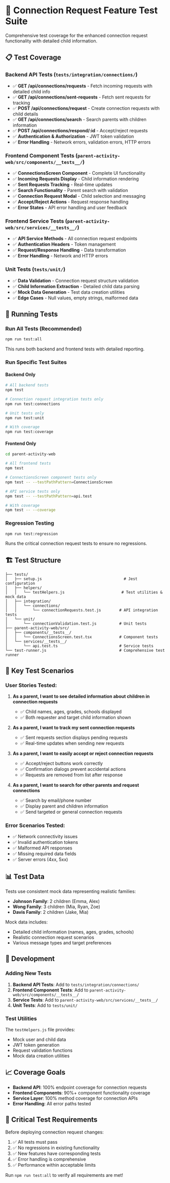 # 🧪 Connection Request Feature Test Suite

Comprehensive test coverage for the enhanced connection request functionality with detailed child information.

## 📋 Test Coverage

### Backend API Tests (`tests/integration/connections/`)
- ✅ **GET /api/connections/requests** - Fetch incoming requests with detailed child info
- ✅ **GET /api/connections/sent-requests** - Fetch sent requests for tracking
- ✅ **POST /api/connections/request** - Create connection requests with child details
- ✅ **GET /api/connections/search** - Search parents with children information
- ✅ **POST /api/connections/respond/:id** - Accept/reject requests
- ✅ **Authentication & Authorization** - JWT token validation
- ✅ **Error Handling** - Network errors, validation errors, HTTP errors

### Frontend Component Tests (`parent-activity-web/src/components/__tests__/`)
- ✅ **ConnectionsScreen Component** - Complete UI functionality
- ✅ **Incoming Requests Display** - Child information rendering
- ✅ **Sent Requests Tracking** - Real-time updates
- ✅ **Search Functionality** - Parent search with validation  
- ✅ **Connection Request Modal** - Child selection and messaging
- ✅ **Accept/Reject Actions** - Request response handling
- ✅ **Error States** - API error handling and user feedback

### Frontend Service Tests (`parent-activity-web/src/services/__tests__/`)
- ✅ **API Service Methods** - All connection request endpoints
- ✅ **Authentication Headers** - Token management
- ✅ **Request/Response Handling** - Data transformation
- ✅ **Error Handling** - Network and HTTP errors

### Unit Tests (`tests/unit/`)
- ✅ **Data Validation** - Connection request structure validation
- ✅ **Child Information Extraction** - Detailed child data parsing
- ✅ **Mock Data Generation** - Test data creation utilities
- ✅ **Edge Cases** - Null values, empty strings, malformed data

## 🚀 Running Tests

### Run All Tests (Recommended)
```bash
npm run test:all
```
This runs both backend and frontend tests with detailed reporting.

### Run Specific Test Suites

#### Backend Only
```bash
# All backend tests
npm test

# Connection request integration tests only
npm run test:connections

# Unit tests only
npm run test:unit

# With coverage
npm run test:coverage
```

#### Frontend Only
```bash
cd parent-activity-web

# All frontend tests
npm test

# ConnectionsScreen component tests only
npm test -- --testPathPattern=ConnectionsScreen

# API service tests only
npm test -- --testPathPattern=api.test

# With coverage
npm test -- --coverage
```

### Regression Testing
```bash
npm run test:regression
```
Runs the critical connection request tests to ensure no regressions.

## 🏗️ Test Structure

```
├── tests/
│   ├── setup.js                                    # Jest configuration
│   ├── helpers/
│   │   └── testHelpers.js                         # Test utilities & mock data
│   ├── integration/
│   │   └── connections/
│   │       └── connectionRequests.test.js        # API integration tests
│   └── unit/
│       └── connectionValidation.test.js          # Unit tests
├── parent-activity-web/src/
│   ├── components/__tests__/
│   │   └── ConnectionsScreen.test.tsx            # Component tests
│   └── services/__tests__/
│       └── api.test.ts                           # Service tests
└── test-runner.js                                # Comprehensive test runner
```

## 🎯 Key Test Scenarios

### User Stories Tested:
1. **As a parent, I want to see detailed information about children in connection requests**
   - ✅ Child names, ages, grades, schools displayed
   - ✅ Both requester and target child information shown

2. **As a parent, I want to track my sent connection requests**
   - ✅ Sent requests section displays pending requests
   - ✅ Real-time updates when sending new requests

3. **As a parent, I want to easily accept or reject connection requests**
   - ✅ Accept/reject buttons work correctly
   - ✅ Confirmation dialogs prevent accidental actions
   - ✅ Requests are removed from list after response

4. **As a parent, I want to search for other parents and request connections**
   - ✅ Search by email/phone number
   - ✅ Display parent and children information
   - ✅ Send targeted or general connection requests

### Error Scenarios Tested:
- ✅ Network connectivity issues
- ✅ Invalid authentication tokens
- ✅ Malformed API responses
- ✅ Missing required data fields
- ✅ Server errors (4xx, 5xx)

## 📊 Test Data

Tests use consistent mock data representing realistic families:
- **Johnson Family**: 2 children (Emma, Alex)
- **Wong Family**: 3 children (Mia, Ryan, Zoe)  
- **Davis Family**: 2 children (Jake, Mia)

Mock data includes:
- Detailed child information (names, ages, grades, schools)
- Realistic connection request scenarios
- Various message types and target preferences

## 🔧 Development

### Adding New Tests
1. **Backend API Tests**: Add to `tests/integration/connections/`
2. **Frontend Component Tests**: Add to `parent-activity-web/src/components/__tests__/`
3. **Service Tests**: Add to `parent-activity-web/src/services/__tests__/`
4. **Unit Tests**: Add to `tests/unit/`

### Test Utilities
The `testHelpers.js` file provides:
- Mock user and child data
- JWT token generation
- Request validation functions
- Mock data creation utilities

## 📈 Coverage Goals

- **Backend API**: 100% endpoint coverage for connection requests
- **Frontend Components**: 90%+ component functionality coverage  
- **Service Layer**: 100% method coverage for connection APIs
- **Error Handling**: All error paths tested

## 🚨 Critical Test Requirements

Before deploying connection request changes:
1. ✅ All tests must pass
2. ✅ No regressions in existing functionality
3. ✅ New features have corresponding tests
4. ✅ Error handling is comprehensive
5. ✅ Performance within acceptable limits

Run `npm run test:all` to verify all requirements are met!